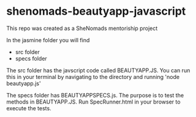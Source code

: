# shenomads-beautyapp-javascript

This repo was created as a SheNomads mentoriship project

In the jasmine folder you will find 
- src folder
- specs folder

The src folder has the javscript code called BEAUTYAPP.JS. You can run this in your terminal by navigating to the directory and running 'node beautyapp.js'

The specs folder has BEAUTYAPPSPECS.js. The purpose is to test the methods in BEAUTYAPP.JS. Run SpecRunner.html in your browser to execute the tests.
